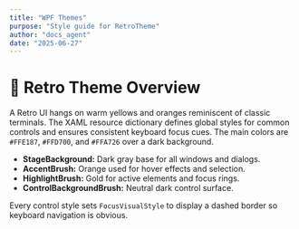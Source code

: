 ```yaml
---
title: "WPF Themes"
purpose: "Style guide for RetroTheme"
author: "docs_agent"
date: "2025-06-27"
---
```


# 🎨 Retro Theme Overview

A Retro UI hangs on warm yellows and oranges reminiscent of classic terminals. The XAML resource dictionary defines global styles for common controls and ensures consistent keyboard focus cues. The main colors are `#FFE187`, `#FFD700`, and `#FFA726` over a dark background.

- **StageBackground:** Dark gray base for all windows and dialogs.
- **AccentBrush:** Orange used for hover effects and selection.
- **HighlightBrush:** Gold for active elements and focus rings.
- **ControlBackgroundBrush:** Neutral dark control surface.

Every control style sets `FocusVisualStyle` to display a dashed border so keyboard navigation is obvious.
